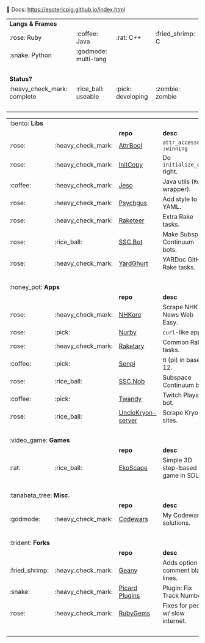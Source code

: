 :scroll: Docs: https://esotericpig.github.io/index.html

<table>
<tr><td colspan="4"><b>Langs &amp; Frames</b></td></tr>
  <tr><td>:rose: Ruby</td><td>:coffee: Java</td><td>:rat: C++</td><td>:fried_shrimp: C</td></tr>
  <tr><td>:snake: Python</td><td>:godmode: multi-lang</td><td>&nbsp;</td><td>&nbsp;</td></tr>
  <tr><td>&nbsp;</td><td>&nbsp;</td><td>&nbsp;</td><td>&nbsp;</td></tr>

<tr><td colspan="4"><b>Status?</b></td></tr>
  <tr><td>:heavy_check_mark: complete</td><td>:rice_ball: useable</td><td>:pick: developing</td><td>:zombie: zombie</td></tr>
  <tr><td>&nbsp;</td><td>&nbsp;</td><td>&nbsp;</td><td>&nbsp;</td></tr>
</table>

<table>
<tr><td colspan="4">:bento: <b>Libs</b></td></tr>
  <tr><td colspan="2"><b>&nbsp;</b></td><td><b>repo</b></td><td><b>desc</b></td></tr>
  <tr><td>:rose:</td><td>:heavy_check_mark:</td><td><a href="https://github.com/esotericpig/attr_bool">AttrBool</a></td><td><code>attr_accessor? :winning</code></td></tr>
  <tr><td>:rose:</td><td>:heavy_check_mark:</td><td><a href="https://github.com/esotericpig/init_copy">InitCopy</a></td><td>Do <code>initialize_copy</code> right.</td></tr>
  <tr><td>:coffee:</td><td>:heavy_check_mark:</td><td><a href="https://github.com/esotericpig/jeso">Jeso</a></td><td> Java utils (<code>Robot</code> wrapper).</td></tr>
  <tr><td>:rose:</td><td>:heavy_check_mark:</td><td><a href="https://github.com/esotericpig/psychgus">Psychgus</a></td><td>Add style to YAML.</td></tr>
  <tr><td>:rose:</td><td>:heavy_check_mark:</td><td><a href="https://github.com/esotericpig/raketeer">Raketeer</a></td><td>Extra Rake tasks.</td></tr>
  <tr><td>:rose:</td><td>:rice_ball:</td><td><a href="https://github.com/esotericpig/ssc.bot">SSC.Bot</a></td><td>Make Subspace Continuum bots.</td></tr>
  <tr><td>:rose:</td><td>:heavy_check_mark:</td><td><a href="https://github.com/esotericpig/yard_ghurt">YardGhurt</a></td><td>YARDoc GitHub Rake tasks.</td></tr>
  <tr><td>&nbsp;</td><td>&nbsp;</td><td>&nbsp;</td><td>&nbsp;</td></tr>

<tr><td colspan="4">:honey_pot: <b>Apps</b></td></tr>
  <tr><td colspan="2"><b>&nbsp;</b></td><td><b>repo</b></td><td><b>desc</b></td></tr>
  <tr><td>:rose:</td><td>:heavy_check_mark:</td><td><a href="https://github.com/esotericpig/nhkore">NHKore</a></td><td>Scrape NHK News Web Easy.</td></tr>
  <tr><td>:rose:</td><td>:pick:</td><td><a href="https://github.com/esotericpig/nurby">Nurby</a></td><td><code>curl</code>-like app.</td></tr>
  <tr><td>:rose:</td><td>:heavy_check_mark:</td><td><a href="https://github.com/esotericpig/raketary">Raketary</a></td><td>Common Rake tasks.</td></tr>
  <tr><td>:coffee:</td><td>:pick:</td><td><a href="https://github.com/esotericpig/senpi">Senpi</a></td><td>π (pi) in base 12.</td></tr>
  <tr><td>:rose:</td><td>:rice_ball:</td><td><a href="https://github.com/esotericpig/ssc.nob">SSC.Nob</a></td><td>Subspace Continuum bot.</td></tr>
  <tr><td>:coffee:</td><td>:pick:</td><td><a href="https://github.com/esotericpig/twandy">Twandy</a></td><td>Twitch Plays bot.</td></tr>
  <tr><td>:rose:</td><td>:rice_ball:</td><td><a href="https://github.com/esotericpig/UncleKryon-server">UncleKryon-server</a></td><td>Scrape Kryon sites.</td></tr>
  <tr><td>&nbsp;</td><td>&nbsp;</td><td>&nbsp;</td><td>&nbsp;</td></tr>

<tr><td colspan="4">:video_game: <b>Games</b></td></tr>
  <tr><td colspan="2"><b>&nbsp;</b></td><td><b>repo</b></td><td><b>desc</b></td></tr>
  <tr><td>:rat:</td><td>:rice_ball:</td><td><a href="https://github.com/esotericpig/EkoScape">EkoScape</a></td><td>Simple 3D step-based game in SDL.</td></tr>
  <tr><td>&nbsp;</td><td>&nbsp;</td><td>&nbsp;</td><td>&nbsp;</td></tr>

<tr><td colspan="4">:tanabata_tree: <b>Misc.</b></td></tr>
  <tr><td colspan="2"><b>&nbsp;</b></td><td><b>repo</b></td><td><b>desc</b></td></tr>
  <tr><td>:godmode:</td><td>:heavy_check_mark:</td><td><a href="https://github.com/esotericpig/codewars">Codewars</a></td><td>My Codewars solutions.</td></tr>
  <tr><td>&nbsp;</td><td>&nbsp;</td><td>&nbsp;</td><td>&nbsp;</td></tr>

<tr><td colspan="4">:trident: <b>Forks</b></td></tr>
  <tr><td colspan="2"><b>&nbsp;</b></td><td><b>repo</b></td><td><b>desc</b></td></tr>
  <tr><td>:fried_shrimp:</td><td>:heavy_check_mark:</td><td><a href="https://github.com/geany/geany/compare/master...esotericpig:geany:comment-blank-lines">Geany</a></td><td>Adds option to comment blank lines.</td></tr>
  <tr><td>:snake:</td><td>:heavy_check_mark:</td><td><a href="https://github.com/esotericpig/picard-plugins/commits/fix_tracknums_1.0/?author=esotericpig">Picard Plugins</a></td><td>Plugin: Fix Track Numbers.</td></tr>
  <tr><td>:rose:</td><td>:heavy_check_mark:</td><td><a href="https://github.com/esotericpig/rubygems/compare/master...esotericpig:rubygems:slow_internet">RubyGems</a></td><td>Fixes for people w/ slow internet.</td></tr>
  <tr><td>&nbsp;</td><td>&nbsp;</td><td>&nbsp;</td><td>&nbsp;</td></tr>
</table>
